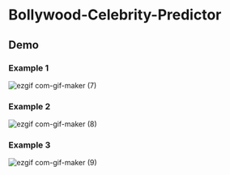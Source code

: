 # Bollywood-Celebrity-Predictor

## Demo  

### Example 1 

![ezgif com-gif-maker (7)](https://user-images.githubusercontent.com/55491344/143391623-644296ed-b038-4854-84e6-bfaf9c9a28ac.gif)

### Example 2
![ezgif com-gif-maker (8)](https://user-images.githubusercontent.com/55491344/143391990-f725b36b-0def-4aab-bbfd-e49823c4ee43.gif)


###  Example 3
![ezgif com-gif-maker (9)](https://user-images.githubusercontent.com/55491344/143392211-f1206824-1c3f-47b5-95eb-811948b61dc5.gif)
